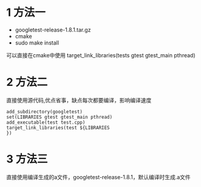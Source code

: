# 1 方法一
- googletest-release-1.8.1.tar.gz
- cmake
- sudo make install

可以直接在cmake中使用  target_link_libraries(tests gtest gtest_main pthread)

# 2 方法二

直接使用源代码,优点省事，缺点每次都要编译，影响编译速度

    add_subdirectory(googletest)
    set(LIBRARIES gtest gtest_main pthread)
    add_executable(test test.cpp)
    target_link_libraries(test ${LIBRARIES
    })


# 3 方法三

直接使用编译生成的a文件，googletest-release-1.8.1，默认编译时生成.a文件



